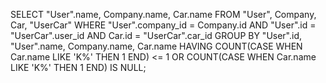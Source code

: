 SELECT "User".name, Company.name, Car.name 
FROM "User", Company, Car, "UserCar" 
WHERE "User".company_id = Company.id 
AND "User".id = "UserCar".user_id 
AND Car.id = "UserCar".car_id 
GROUP BY "User".id, "User".name, Company.name, Car.name
HAVING COUNT(CASE WHEN Car.name LIKE 'K%' THEN 1 END) <= 1 
OR COUNT(CASE WHEN Car.name LIKE 'K%' THEN 1 END) IS NULL;
